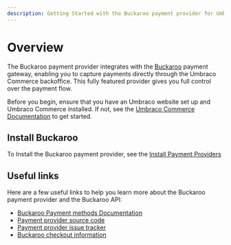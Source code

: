 ```yaml
---
description: Getting Started with the Buckaroo payment provider for Umbraco Commerce.
---
```


# Overview

The Buckaroo payment provider integrates with the [Buckaroo](https://www.buckaroo.eu/) payment gateway, enabling you to capture payments directly through the Umbraco Commerce backoffice. This fully featured provider gives you full control over the payment flow.

Before you begin, ensure that you have an Umbraco website set up and Umbraco Commerce installed. If not, see the [Umbraco Commerce Documentation](https://docs.umbraco.com/umbraco-commerce/) to get started.

## Install Buckaroo

To Install the Buckaroo payment provider, see the [Install Payment Providers](../install-payment-providers.md)

## Useful links

Here are a few useful links to help you learn more about the Buckaroo payment provider and the Buckaroo API:

* [Buckaroo Payment methods Documentation](https://docs.buckaroo.io/docs/payment-methods)
* [Payment provider source code](https://github.com/umbraco/Umbraco.Commerce.PaymentProviders.Buckaroo)
* [Payment provider issue tracker](https://github.com/umbraco/Umbraco.Commerce.PaymentProviders.Buckaroo/issues)
* [Buckaroo checkout information](https://www.buckaroo.eu/large-corporations/solutions/payment-methods)
